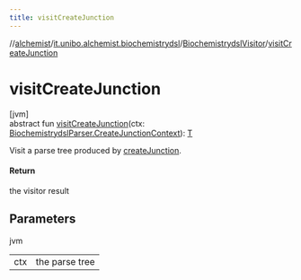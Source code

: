 ```yaml
---
title: visitCreateJunction
---
```

//[alchemist](../../../index.html)/[it.unibo.alchemist.biochemistrydsl](../index.html)/[BiochemistrydslVisitor](index.html)/[visitCreateJunction](visit-create-junction.html)



# visitCreateJunction



[jvm]\
abstract fun [visitCreateJunction](visit-create-junction.html)(ctx: [BiochemistrydslParser.CreateJunctionContext](../-biochemistrydsl-parser/-create-junction-context/index.html)): [T](../../it.unibo.alchemist.model.implementations.conditions/-generic-molecule-present/index.html)



Visit a parse tree produced by [createJunction](../-biochemistrydsl-parser/create-junction.html).



#### Return



the visitor result



## Parameters


jvm

| | |
|---|---|
| ctx | the parse tree |




